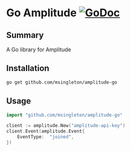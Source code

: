 # Go Amplitude [![GoDoc](http://img.shields.io/badge/godoc-reference-blue.svg)](http://godoc.org/github.com/msingleton/amplitude-go)

## Summary

A Go library for Amplitude

## Installation

```sh
go get github.com/msingleton/amplitude-go
```

## Usage

```go
import "github.com/msingleton/amplitude-go"

client := amplitude.New("amplitude-api-key")
client.Event(amplitude.Event{
	EventType:	"joined",
})

```
